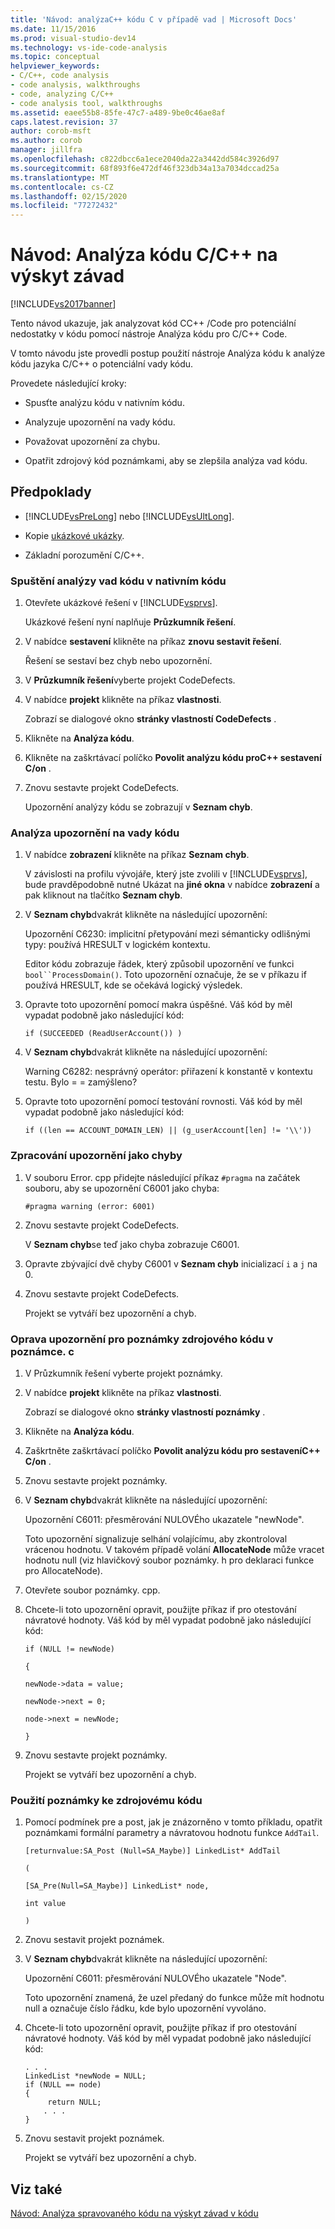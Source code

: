```yaml
---
title: 'Návod: analýzaC++ kódu C v případě vad | Microsoft Docs'
ms.date: 11/15/2016
ms.prod: visual-studio-dev14
ms.technology: vs-ide-code-analysis
ms.topic: conceptual
helpviewer_keywords:
- C/C++, code analysis
- code analysis, walkthroughs
- code, analyzing C/C++
- code analysis tool, walkthroughs
ms.assetid: eaee55b8-85fe-47c7-a489-9be0c46ae8af
caps.latest.revision: 37
author: corob-msft
ms.author: corob
manager: jillfra
ms.openlocfilehash: c822dbcc6a1ece2040da22a3442dd584c3926d97
ms.sourcegitcommit: 68f893f6e472df46f323db34a13a7034dccad25a
ms.translationtype: MT
ms.contentlocale: cs-CZ
ms.lasthandoff: 02/15/2020
ms.locfileid: "77272432"
---
```

# <a name="walkthrough-analyzing-cc-code-for-defects"></a>Návod: Analýza kódu C/C++ na výskyt závad
[!INCLUDE[vs2017banner](../includes/vs2017banner.md)]

Tento návod ukazuje, jak analyzovat kód CC++ /Code pro potenciální nedostatky v kódu pomocí nástroje Analýza kódu pro C/C++ Code.  
  
 V tomto návodu jste provedli postup použití nástroje Analýza kódu k analýze kódu jazyka C/C++ o potenciální vady kódu.  
  
 Provedete následující kroky:  
  
- Spusťte analýzu kódu v nativním kódu.  
  
- Analyzuje upozornění na vady kódu.  
  
- Považovat upozornění za chybu.  
  
- Opatřit zdrojový kód poznámkami, aby se zlepšila analýza vad kódu.  
  
## <a name="prerequisites"></a>Předpoklady  
  
- [!INCLUDE[vsPreLong](../includes/vsprelong-md.md)] nebo [!INCLUDE[vsUltLong](../includes/vsultlong-md.md)].  
  
- Kopie [ukázkové ukázky](../code-quality/demo-sample.md).  
  
- Základní porozumění C/C++.  
  
### <a name="to-run-code-defect-analysis-on-native-code"></a>Spuštění analýzy vad kódu v nativním kódu  
  
1. Otevřete ukázkové řešení v [!INCLUDE[vsprvs](../includes/vsprvs-md.md)].  
  
     Ukázkové řešení nyní naplňuje **Průzkumník řešení**.  
  
2. V nabídce **sestavení** klikněte na příkaz **znovu sestavit řešení**.  
  
     Řešení se sestaví bez chyb nebo upozornění.  
  
3. V **Průzkumník řešení**vyberte projekt CodeDefects.  
  
4. V nabídce **projekt** klikněte na příkaz **vlastnosti**.  
  
     Zobrazí se dialogové okno **stránky vlastností CodeDefects** .  
  
5. Klikněte na **Analýza kódu**.  
  
6. Klikněte na zaškrtávací políčko **Povolit analýzu kódu proC++ sestavení C/on** .  
  
7. Znovu sestavte projekt CodeDefects.  
  
     Upozornění analýzy kódu se zobrazují v **Seznam chyb**.  
  
### <a name="to-analyze-code-defect-warnings"></a>Analýza upozornění na vady kódu  
  
1. V nabídce **zobrazení** klikněte na příkaz **Seznam chyb**.  
  
     V závislosti na profilu vývojáře, který jste zvolili v [!INCLUDE[vsprvs](../includes/vsprvs-md.md)], bude pravděpodobně nutné Ukázat na **jiné okna** v nabídce **zobrazení** a pak kliknout na tlačítko **Seznam chyb**.  
  
2. V **Seznam chyb**dvakrát klikněte na následující upozornění:  
  
     Upozornění C6230: implicitní přetypování mezi sémanticky odlišnými typy: používá HRESULT v logickém kontextu.  
  
     Editor kódu zobrazuje řádek, který způsobil upozornění ve funkci `bool``ProcessDomain()`. Toto upozornění označuje, že se v příkazu if používá HRESULT, kde se očekává logický výsledek.  
  
3. Opravte toto upozornění pomocí makra úspěšné. Váš kód by měl vypadat podobně jako následující kód:  
  
    ```  
    if (SUCCEEDED (ReadUserAccount()) )  
    ```  
  
4. V **Seznam chyb**dvakrát klikněte na následující upozornění:  
  
     Warning C6282: nesprávný operátor: přiřazení k konstantě v kontextu testu. Bylo = = zamýšleno?  
  
5. Opravte toto upozornění pomocí testování rovnosti. Váš kód by měl vypadat podobně jako následující kód:  
  
    ```  
    if ((len == ACCOUNT_DOMAIN_LEN) || (g_userAccount[len] != '\\'))  
    ```  
  
### <a name="to-treat-warning-as-an-error"></a>Zpracování upozornění jako chyby  
  
1. V souboru Error. cpp přidejte následující příkaz `#pragma` na začátek souboru, aby se upozornění C6001 jako chyba:  
  
    ```  
    #pragma warning (error: 6001)  
    ```  
  
2. Znovu sestavte projekt CodeDefects.  
  
     V **Seznam chyb**se teď jako chyba zobrazuje C6001.  
  
3. Opravte zbývající dvě chyby C6001 v **Seznam chyb** inicializací `i` a `j` na 0.  
  
4. Znovu sestavte projekt CodeDefects.  
  
     Projekt se vytváří bez upozornění a chyb.  
  
### <a name="to-correct-the-source-code-annotation-warnings-in-annotationc"></a>Oprava upozornění pro poznámky zdrojového kódu v poznámce. c  
  
1. V Průzkumník řešení vyberte projekt poznámky.  
  
2. V nabídce **projekt** klikněte na příkaz **vlastnosti**.  
  
     Zobrazí se dialogové okno **stránky vlastností poznámky** .  
  
3. Klikněte na **Analýza kódu**.  
  
4. Zaškrtněte zaškrtávací políčko **Povolit analýzu kódu pro sestaveníC++ C/on** .  
  
5. Znovu sestavte projekt poznámky.  
  
6. V **Seznam chyb**dvakrát klikněte na následující upozornění:  
  
     Upozornění C6011: přesměrování NULOVÉho ukazatele "newNode".  
  
     Toto upozornění signalizuje selhání volajícímu, aby zkontroloval vrácenou hodnotu. V takovém případě volání **AllocateNode** může vracet hodnotu null (viz hlavičkový soubor poznámky. h pro deklaraci funkce pro AllocateNode).  
  
7. Otevřete soubor poznámky. cpp.  
  
8. Chcete-li toto upozornění opravit, použijte příkaz if pro otestování návratové hodnoty. Váš kód by měl vypadat podobně jako následující kód:  
  
     `if (NULL != newNode)`  
  
     `{`  
  
     `newNode->data = value;`  
  
     `newNode->next = 0;`  
  
     `node->next = newNode;`  
  
     `}`  
  
9. Znovu sestavte projekt poznámky.  
  
     Projekt se vytváří bez upozornění a chyb.  
  
### <a name="to-use-source-code-annotation"></a>Použití poznámky ke zdrojovému kódu  
  
1. Pomocí podmínek pre a post, jak je znázorněno v tomto příkladu, opatřit poznámkami formální parametry a návratovou hodnotu funkce `AddTail`.  
  
     `[returnvalue:SA_Post (Null=SA_Maybe)] LinkedList* AddTail`  
  
     `(`  
  
     `[SA_Pre(Null=SA_Maybe)] LinkedList* node,`  
  
     `int value`  
  
     `)`  
  
2. Znovu sestavit projekt poznámek.  
  
3. V **Seznam chyb**dvakrát klikněte na následující upozornění:  
  
     Upozornění C6011: přesměrování NULOVÉho ukazatele "Node".  
  
     Toto upozornění znamená, že uzel předaný do funkce může mít hodnotu null a označuje číslo řádku, kde bylo upozornění vyvoláno.  
  
4. Chcete-li toto upozornění opravit, použijte příkaz if pro otestování návratové hodnoty. Váš kód by měl vypadat podobně jako následující kód:  
  
    ```  
    . . .  
    LinkedList *newNode = NULL;   
    if (NULL == node)  
    {  
         return NULL;  
        . . .  
    }  
    ```  
  
5. Znovu sestavit projekt poznámek.  
  
     Projekt se vytváří bez upozornění a chyb.  
  
## <a name="see-also"></a>Viz také  
 [Návod: Analýza spravovaného kódu na výskyt závad v kódu](../code-quality/walkthrough-analyzing-managed-code-for-code-defects.md)

